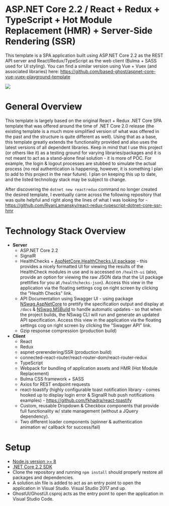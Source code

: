 # ASP.NET Core 2.2 / React + Redux + TypeScript + Hot Module Replacement (HMR) + Server-Side Rendering (SSR)
This template is a SPA application built using ASP.NET Core 2.2 as the REST API server and React/Redux/TypeScript as the web client (Bulma + SASS used for UI styling). You can find a similar version using Vue + Vuex (and associated libraries) here: https://github.com/based-ghost/aspnet-core-vue-vuex-playground-template


![](https://j.gifs.com/7LNMRA.gif)


# General Overview
This template is largely based on the original React + Redux .NET Core SPA template that was offered around the time of .NET Core 2.0 release (the existing template is a much more simplified version of what was offered in the past and the structure is quite different as well). Using that as a base, this template greatly extends the functionality provided and also uses the latest versions of all dependent libraries. Keep in mind that I use this project (or others like it) as a testing ground for varying libraries/packages and it is not meant to act as a stand-alone final solution - it is more of POC. For example, the login & logout processes are stubbed to simulate the actual process (no real authentication is happening, however, it is something I plan to add to this project in the near future). I plan on keeping this up to date, and the listed technology stack may be subject to change.

After discovering the ```dotnet new reactredux``` command no longer created the desired template, I eventually came across the following repository that was quite helpful and right along the lines of what I was looking for - https://github.com/RyanLamansky/react-redux-typescript-dotnet-core-ssr-hmr

# Technology Stack Overview
* __Server__
  * ASP.NET Core 2.2
  * SignalR
  * HealthChecks + [AspNetCore.HealthChecks.UI package](https://github.com/xabaril/AspNetCore.Diagnostics.HealthChecks) - this provides  a nicely formatted UI for viewing the results of the HealthCheck modules in use and is accessed on ```/health-ui``` (also, provide an option for viewing the raw JSON data that the UI package prettifies for you at ```/healthchecks-json```). Access this view in the application via the floating settings cog on right screen by clicking the "Health Checks" link.
  * API Documentation using Swagger UI - using package [NSwag.AspNetCore](http://NSwag.org) to prettify the specification output and display at ```/docs``` & [NSwag.MSBuild](http://NSwag.org) to handle automatic updates - so that when the project builds, the NSwag CLI will run and generate an updated API specification. Access this view in the application via the floating settings cog on right screen by clicking the "Swagger API" link.
  * Gzip response compression (production build)
* __Client__
  * React
  * Redux
  * aspnet-prerendering/SSR (production build)
  * connected-react-router/react-router-dom/react-router-redux
  * TypeScript
  * Webpack for bundling of application assets and HMR (Hot Module Replacement)
  * Bulma CSS framework + SASS
  * Axios for REST endpoint requests
  * react-toastify (highly configurable toast notification library - comes hooked up to display login error & SignalR hub push notifications examples) - https://github.com/fkhadra/react-toastify
  * Custom, reusable Dropdown & Checkbox components that provide full functionality w/ state management (without a JQuery dependency).
  * Two different loader components (spinner & authentication animation w/ callback for success/fail)
  
# Setup
  * [Node.js version >= 8](https://nodejs.org/en/download/)
  * [.NET Core 2.2 SDK](https://dotnet.microsoft.com/download/dotnet-core/2.2)
  * Clone the repository and running ```npm install``` should properly restore all packages and dependencies.
  * A solution.sln file is added to act as an entry point to open the application in Visual Studio. Visual Studio 2017 and up.
  * GhostUI/GhostUI.csproj acts as the entry point to open the application in Visual Studio Code.

